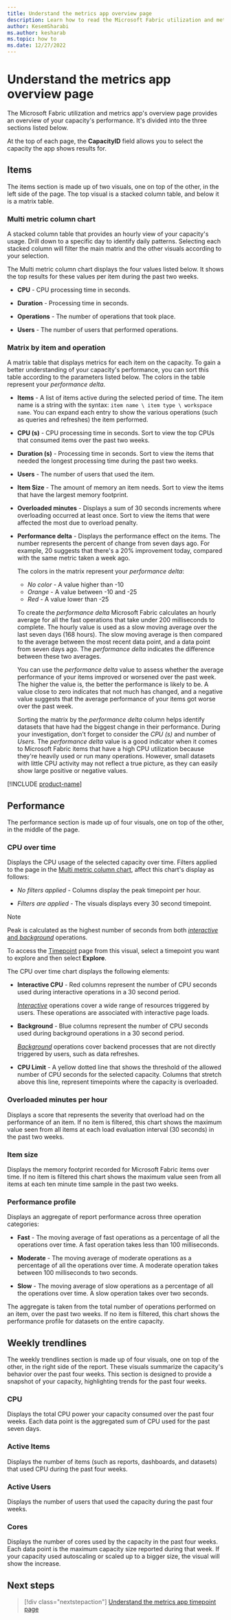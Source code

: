 ```yaml
---
title: Understand the metrics app overview page
description: Learn how to read the Microsoft Fabric utilization and metrics app's overview page.
author: KesemSharabi
ms.author: kesharab
ms.topic: how to
ms.date: 12/27/2022
---
```


# Understand the metrics app overview page

The Microsoft Fabric utilization and metrics app's overview page provides an overview of your capacity's performance. It's divided into the three sections listed below.

At the top of each page, the **CapacityID** field allows you to select the capacity the app shows results for.

## Items

The items section is made up of two visuals, one on top of the other, in the left side of the page. The top visual is a stacked column table, and below it is a matrix table.

### Multi metric column chart

A stacked column table that provides an hourly view of your capacity's usage. Drill down to a specific day to identify daily patterns. Selecting each stacked column will filter the main matrix and the other visuals according to your selection.

The Multi metric column chart displays the four values listed below. It shows the top results for these values per item during the past two weeks.

* **CPU** - CPU processing time in seconds.

* **Duration** - Processing time in seconds.

* **Operations** - The number of operations that took place.

* **Users** - The number of users that performed operations.

### Matrix by item and operation

A matrix table that displays metrics for each item on the capacity. To gain a better understanding of your capacity's performance, you can sort this table according to the parameters listed below. The colors in the table represent your *performance delta*.

* **Items** - A list of items active during the selected period of time. The item name is a string with the syntax: `item name \ item type \ workspace name`. You can expand each entry to show the various operations (such as queries and refreshes) the item performed.

* **CPU (s)** - CPU processing time in seconds. Sort to view the top CPUs that consumed items over the past two weeks.

* **Duration (s)** - Processing time in seconds. Sort to view the items that needed the longest processing time during the past two weeks.

* **Users** - The number of users that used the item.

* **Item Size** - The amount of memory an item needs. Sort to view the items that have the largest memory footprint.

* **Overloaded minutes** - Displays a sum of 30 seconds increments where overloading occurred at least once. Sort to view the items that were affected the most due to overload penalty.

* **Performance delta** - Displays the performance effect on the items. The number represents the percent of change from seven days ago. For example, 20 suggests that there's a 20% improvement today, compared with the same metric taken a week ago.

    The colors in the matrix represent your *performance delta*:
    * *No color* - A value higher than -10
    * *Orange* - A value between -10 and -25
    * *Red* - A value lower than -25

    To create the *performance delta* Microsoft Fabric calculates an hourly average for all the fast operations that take under 200 milliseconds to complete. The hourly value is used as a slow moving average over the last seven days (168 hours). The slow moving average is then compared to the average between the most recent data point, and a data point from seven days ago. The *performance delta* indicates the difference between these two averages.

    You can use the *performance delta* value to assess whether the average performance of your items improved or worsened over the past week. The higher the value is, the better the performance is likely to be. A value close to zero indicates that not much has changed, and a negative value suggests that the average performance of your items got worse over the past week.

    Sorting the matrix by the *performance delta* column helps identify datasets that have had the biggest change in their performance. During your investigation, don't forget to consider the *CPU (s)* and number of *Users*. The *performance delta* value is a good indicator when it comes to Microsoft Fabric items that have a high CPU utilization because they're heavily used or run many operations. However, small datasets with little CPU activity may not reflect a true picture, as they can easily show large positive or negative values.

[!INCLUDE [product-name](../includes/metrics-app-preview-status.md)]

## Performance

The performance section is made up of four visuals, one on top of the other, in the middle of the page.

### CPU over time

Displays the CPU usage of the selected capacity over time. Filters applied to the page in the [Multi metric column chart](#multi-metric-column-chart), affect this chart's display as follows:

* *No filters applied* - Columns display the peak timepoint per hour.

* *Filters are applied* -  The visuals displays every 30 second timepoint.

>[!NOTE]
>Peak is calculated as the highest number of seconds from both [*interactive* and *background*](/power-bi/enterprise/service-premium-interactive-background-operations) operations.

To access the [Timepoint](metrics-app-timepoint-page.md) page from this visual, select a timepoint you want to explore and then select **Explore**.

The CPU over time chart displays the following elements:

* **Interactive CPU** - Red columns represent the number of CPU seconds used during interactive operations in a 30 second period.

    [*Interactive*](/power-bi/enterprise/service-premium-interactive-background-operations#interactive-operations) operations cover a wide range of resources triggered by users. These operations are associated with interactive page loads.

* **Background** - Blue columns represent the number of CPU seconds used during background operations in a 30 second period.

    [*Background*](/power-bi/enterprise/service-premium-interactive-background-operations#background-operations) operations cover backend processes that are not directly triggered by users, such as data refreshes.

* **CPU Limit** - A yellow dotted line that shows the threshold of the allowed number of CPU seconds for the selected capacity. Columns that stretch above this line, represent timepoints where the capacity is overloaded.

### Overloaded minutes per hour

Displays a score that represents the severity that overload had on the performance of an item. If no item is filtered, this chart shows the maximum value seen from all items at each load evaluation interval (30 seconds) in the past two weeks.

### Item size

Displays the memory footprint recorded for Microsoft Fabric items over time. If no item is filtered this chart shows the maximum value seen from all items at each ten minute time sample in the past two weeks.

### Performance profile

Displays an aggregate of report performance across three operation categories:

* **Fast** - The moving average of fast operations as a percentage of all the operations over time. A fast operation takes less than 100 milliseconds.

* **Moderate** - The moving average of moderate operations as a percentage of all the operations over time. A moderate operation takes between 100 milliseconds to two seconds.

* **Slow** - The moving average of slow operations as a percentage of all the operations over time. A slow operation takes over two seconds.

The aggregate is taken from the total number of operations performed on an item, over the past two weeks. If no item is filtered, this chart shows the performance profile for datasets on the entire capacity.

## Weekly trendlines

The weekly trendlines section is made up of four visuals, one on top of the other, in the right side of the report. These visuals summarize the capacity's behavior over the past four weeks. This section is designed to provide a snapshot of your capacity, highlighting trends for the past four weeks.

### CPU

Displays the total CPU power your capacity consumed over the past four weeks. Each data point is the aggregated sum of CPU used for the past seven days.

### Active Items

Displays the number of items (such as reports, dashboards, and datasets) that used CPU during the past four weeks.

### Active Users

Displays the number of users that used the capacity during the past four weeks.

### Cores

Displays the number of cores used by the capacity in the past four weeks. Each data point is the maximum capacity size reported during that week. If your capacity used autoscaling or scaled up to a bigger size, the visual will show the increase.

## Next steps

>[!div class="nextstepaction"]
>[Understand the metrics app timepoint page](metrics-app-timepoint-page.md)
